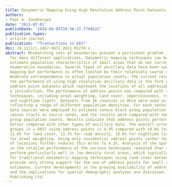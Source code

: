 ```yaml
---
title: Dasymetric Mapping Using High Resolution Address Point Datasets
authors:
- Paul A. Zandbergen
date: '2011-07-01'
publishDate: '2024-06-05T20:56:27.776852Z'
publication_types:
- article-journal
publication: '*Transactions in GIS*'
doi: 10.1111/j.1467-9671.2011.01270.x
abstract: Mismatching sets of boundaries present a persistent problem in spatial analysis
  for many different applications. Dasymetric mapping techniques can be employed to
  estimate population characteristics of small areas that do not correspond to census
  enumeration boundaries. Several types of ancillary data have been used in dasymetric
  mapping but performance is often limited by their relatively coarse resolution and
  moderate correspondence to actual population counts. The current research examines
  the performance of using high resolution ancillary data in the form of individual
  address point datasets which represent the locations of all addressable units within
  a jurisdiction. The performance of address points was compared with several other
  techniques, including areal weighting, land cover, imperviousness, road density
  and nighttime lights. Datasets from 16 counties in Ohio were used in the analysis,
  reflecting a range of different population densities. For each technique the ancillary
  data sources were employed to estimate census block group population counts using
  census tracts as source zones, and the results were compared with the known block
  group population counts. Results indicate that address points perform significantly
  better compared with other types of ancillary data. The overall error for all block
  groups (n = 683) using address points is 4.9% compared with 10.8% for imperviousness,
  11.6% for land cover, 13.3% for road density, 18.6% for nighttime lights and 21.2%
  for areal weighting. Using only residential address points rather than all types
  of locations further reduces this error to 4.2%. Analysis of the spatial patterns
  in the relative performance of the various techniques revealed that address points
  perform particularly well in low density rural areas, which typically present challenges
  for traditional dasymetric mapping techniques using land cover datasets. These results
  provide very strong support for the use of address points for small area population
  estimates. Current developments in the growing availability of address point datasets
  and the implications for spatial demographic analyses are discussed. © 2011 Blackwell
  Publishing Ltd.
---
```

